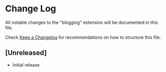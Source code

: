 # Change Log

All notable changes to the "blogging" extension will be documented in this file.

Check [Keep a Changelog](http://keepachangelog.com/) for recommendations on how to structure this file.

## [Unreleased]

- Initial release